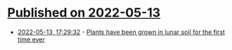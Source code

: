 # [Published on 2022-05-13](index.md)

* [2022-05-13, 17:29:32](https://news.ycombinator.com/item?id=31370354) - [Plants have been grown in lunar soil for the first time ever](https://www.cnn.com/2022/05/12/world/plants-lunar-soil-scn/index.html)

